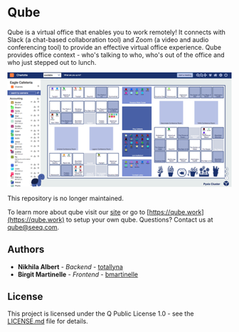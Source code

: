 # Qube

Qube is a virtual office that enables you to work remotely! It connects with Slack (a chat-based collaboration tool) and Zoom (a video and audio conferencing tool) to provide an effective virtual office experience. Qube provides office context - who's talking to who, who's out of the office and who just stepped out to lunch.

![qube](qube.png)

This repository is no longer maintained.

To learn more about qube visit our [site](https://seeq12.github.io/qube/) or go to [https://qube.work](https://qube.work) to setup your own qube.
Questions? Contact us at [qube@seeq.com](mailto:qube@seeq.com).

## Authors

* **Nikhila Albert** - *Backend* - [totallyna](https://github.com/totallyna)
* **Birgit Martinelle** - *Frontend* - [bmartinelle](https://github.com/bmartinelle)

## License

This project is licensed under the Q Public License 1.0 - see the [LICENSE.md](LICENSE.md) file for details.
